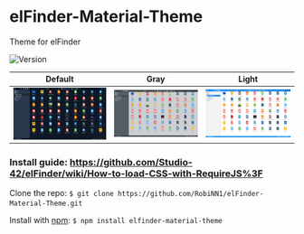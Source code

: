 # elFinder-Material-Theme
Theme for elFinder

![Version](https://img.shields.io/badge/Version-2.1.9-blue.svg)

| Default | Gray | Light |
|:---:|:---:|:---:|
| ![Default](.github/img/preview-default.png) | ![Gray](.github/img/preview-gray.png) | ![Light](.github/img/preview-light.png) |

### Install guide: https://github.com/Studio-42/elFinder/wiki/How-to-load-CSS-with-RequireJS%3F

Clone the repo: ```$ git clone https://github.com/RobiNN1/elFinder-Material-Theme.git```

Install with [npm](https://www.npmjs.com): ```$ npm install elfinder-material-theme```
